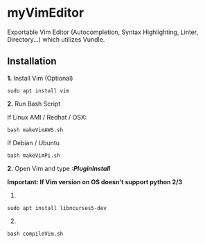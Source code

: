 # myVimEditor
Exportable Vim Editor (Autocompletion, Syntax Highlighting, Linter, Directory...) which utilizes Vundle.

## Installation

**1.** Install Vim (Optional)

``` console
sudo apt install vim
```
**2.** Run Bash Script

If Linux AMI / Redhat / OSX:

``` console
bash makeVimAWS.sh
```
If Debian / Ubuntu

``` console
bash makeVimPi.sh
```
**2.** Open Vim and type ***:PluginInstall***

**Important: If Vim version on OS doesn't support python 2/3**

1.

``` console
sudo apt install libncurses5-dev
```
2. 

``` console
bash compileVim.sh
```
